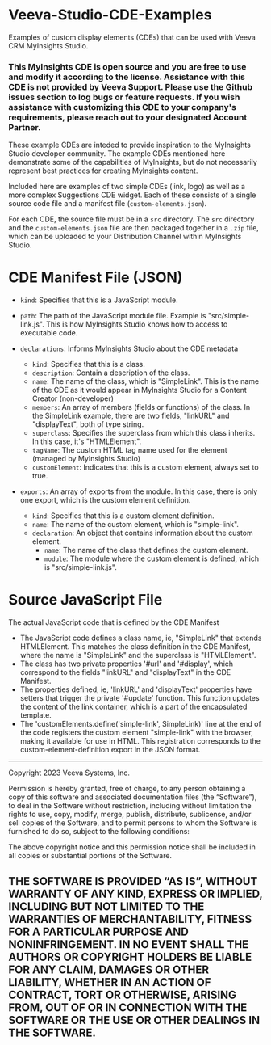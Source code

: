 
# Veeva-Studio-CDE-Examples

Examples of custom display elements (CDEs) that can be used with Veeva CRM MyInsights Studio.

### This MyInsights CDE is open source and you are free to use and modify it according to the license.  Assistance with this CDE is not provided by Veeva Support.  Please use the Github issues section to log bugs or feature requests.  If you wish assistance with customizing this CDE to your company's requirements, please reach out to your designated Account Partner.
These example CDEs are inteded to provide inspiration to the MyInsights Studio developer community.
The example CDEs mentioned here demonstrate some of the capabilities of MyInsights, but do not necessarily represent best practices for creating MyInsights content.

Included here are examples of two simple CDEs (link, logo) as well as a more complex Suggestions CDE widget. Each of these consists of a single source code file and a manifest file (`custom-elements.json`).

For each CDE, the source file must be in a `src` directory. The `src` directory and the `custom-elements.json` file are then packaged together in a `.zip` file, which can be uploaded to your Distribution Channel within MyInsights Studio.

# CDE Manifest File (JSON)

-   `kind`: Specifies that this is a JavaScript module.
    
-   `path`: The path of the JavaScript module file. Example is "src/simple-link.js". This is how MyInsights Studio knows how to access to executable code.
    
-   `declarations`:  Informs MyInsights Studio about the CDE metadata
    
    -   `kind`: Specifies that this is a class.
    -   `description`: Contain a description of the class.
    -   `name`: The name of the class, which is "SimpleLink". This is the name of the CDE as it would appear in MyInsights Studio for a Content Creator (non-developer) 
    -   `members`: An array of members (fields or functions) of the class. In the SimpleLink example, there are two fields, "linkURL" and "displayText", both of type string.
    -   `superclass`: Specifies the superclass from which this class inherits. In this case, it's "HTMLElement".
    -   `tagName`: The custom HTML tag name used for the element (managed by MyInsights Studio)
    -   `customElement`: Indicates that this is a custom element, always set to true.
-   `exports`: An array of exports from the module. In this case, there is only one export, which is the custom element definition.
    -   `kind`: Specifies that this is a custom element definition.
    -   `name`: The name of the custom element, which is "simple-link".
    -   `declaration`: An object that contains information about the custom element.
        -   `name`: The name of the class that defines the custom element.
        -   `module`: The module where the custom element is defined, which is "src/simple-link.js".

# Source JavaScript File

The actual JavaScript code that is defined by the CDE Manifest
- The JavaScript code defines a class name, ie, "SimpleLink" that extends HTMLElement. This matches the class definition in the CDE Manifest, where the name is "SimpleLink" and the superclass is "HTMLElement".
- The class has two private properties '#url' and '#display', which correspond to the fields "linkURL" and "displayText" in the CDE Manifest.
- The properties defined, ie, 'linkURL' and 'displayText' properties have setters that trigger the private '#update' function. This function updates the content of the link container, which is a part of the encapsulated template.
- The 'customElements.define('simple-link', SimpleLink)' line at the end of the code registers the custom element "simple-link" with the browser, making it available for use in HTML. This registration corresponds to the custom-element-definition export in the JSON format.


---------
Copyright 2023 Veeva Systems, Inc.

Permission is hereby granted, free of charge, to any person obtaining a copy of this software and associated documentation files (the “Software”), to deal in the Software without restriction, including without limitation the rights to use, copy, modify, merge, publish, distribute, sublicense, and/or sell copies of the Software, and to permit persons to whom the Software is furnished to do so, subject to the following conditions:

The above copyright notice and this permission notice shall be included in all copies or substantial portions of the Software.

THE SOFTWARE IS PROVIDED “AS IS”, WITHOUT WARRANTY OF ANY KIND, EXPRESS OR IMPLIED, INCLUDING BUT NOT LIMITED TO THE WARRANTIES OF MERCHANTABILITY, FITNESS FOR A PARTICULAR PURPOSE AND NONINFRINGEMENT. IN NO EVENT SHALL THE AUTHORS OR COPYRIGHT HOLDERS BE LIABLE FOR ANY CLAIM, DAMAGES OR OTHER LIABILITY, WHETHER IN AN ACTION OF CONTRACT, TORT OR OTHERWISE, ARISING FROM, OUT OF OR IN CONNECTION WITH THE SOFTWARE OR THE USE OR OTHER DEALINGS IN THE SOFTWARE.
-----------
